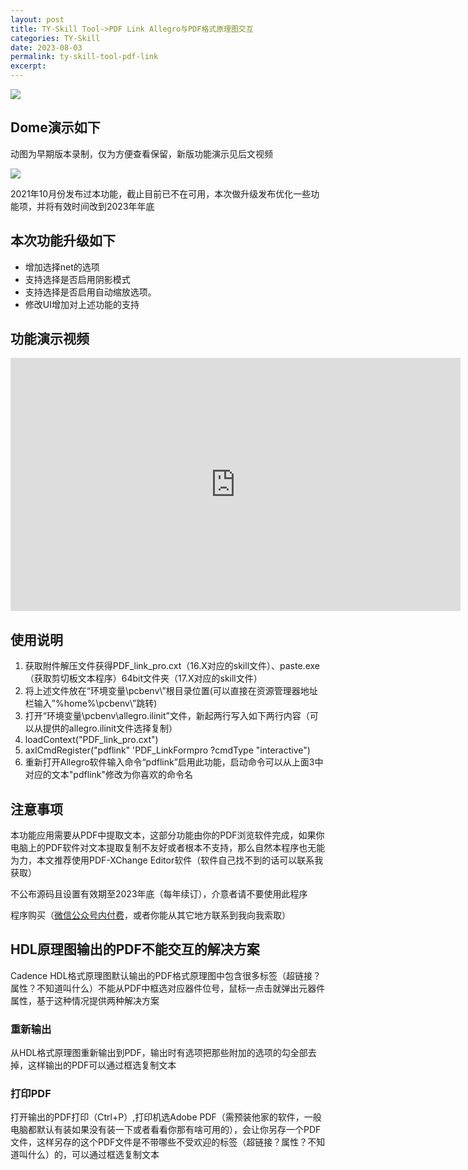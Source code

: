 ```yaml
---
layout: post
title: TY-Skill Tool->PDF Link Allegro与PDF格式原理图交互
categories: TY-Skill
date: 2023-08-03
permalink: ty-skill-tool-pdf-link
excerpt: 
---
```


![](https://a1024.synology.me/images/blog/2023/blog2023/PDFlink.jpg)

Dome演示如下
--------

动图为早期版本录制，仅为方便查看保留，新版功能演示见后文视频

![](https://a1024.synology.me/images/blog/2022/PDF_link.gif)

2021年10月份发布过本功能，截止目前已不在可用，本次做升级发布优化一些功能项，并将有效时间改到2023年年底

**本次功能升级如下**
------------

*   增加选择net的选项
*   支持选择是否启用阴影模式
*   支持选择是否启用自动缩放选项。
*   修改UI增加对上述功能的支持

**功能演示视频**
----------

<iframe width="720" height="405" frameborder="0" src="https://www.ixigua.com/iframe/7184736280834474499?autoplay=0" referrerpolicy="unsafe-url" allowfullscreen></iframe>

使用说明
----

1.  获取附件解压文件获得PDF\_link\_pro.cxt（16.X对应的skill文件）、paste.exe（获取剪切板文本程序）64bit文件夹（17.X对应的skill文件）
2.  将上述文件放在“环境变量\\pcbenv\\”根目录位置(可以直接在资源管理器地址栏输入”%home%\\pcbenv\\”跳转)
3.  打开“环境变量\\pcbenv\\allegro.ilinit”文件，新起两行写入如下两行内容（可以从提供的allegro.ilinit文件选择复制）
4.  loadContext("PDF\_link\_pro.cxt")
5.  axlCmdRegister("pdflink" 'PDF\_LinkFormpro ?cmdType "interactive")
6.  重新打开Allegro软件输入命令“pdflink”启用此功能，启动命令可以从上面3中对应的文本"pdflink"修改为你喜欢的命令名

**注意事项**
--------

本功能应用需要从PDF中提取文本，这部分功能由你的PDF浏览软件完成，如果你电脑上的PDF软件对文本提取复制不友好或者根本不支持，那么自然本程序也无能为力，本文推荐使用PDF-XChange Editor软件（软件自己找不到的话可以联系我获取）

不公布源码且设置有效期至2023年底（每年续订），介意者请不要使用此程序

程序购买（[微信公众号内付费](https://mp.weixin.qq.com/s?__biz=MzI2NDQxMjg4NA==&mid=2247484489&idx=1&sn=188b868958a00c8d8bdfce6b5b15aa65&chksm=eaac4ff2dddbc6e48ac83f51abf4e9b6adf1862371106df65a0be9ffdef224a18c4f0f6f2754&mpshare=1&scene=1&srcid=0105QnYGVxcDfHsTPqYwKdc8&sharer_sharetime=1672880960354&sharer_shareid=8871ab4cf08cc6a220f3a092588c518c#rd)，或者你能从其它地方联系到我向我索取）

HDL原理图输出的PDF不能交互的解决方案
---------------------

Cadence HDL格式原理图默认输出的PDF格式原理图中包含很多标签（超链接？属性？不知道叫什么）不能从PDF中框选对应器件位号，鼠标一点击就弹出元器件属性，基于这种情况提供两种解决方案

### 重新输出

从HDL格式原理图重新输出到PDF，输出时有选项把那些附加的选项的勾全部去掉，这样输出的PDF可以通过框选复制文本

### 打印PDF

打开输出的PDF打印（Ctrl+P）,打印机选Adobe PDF（需预装他家的软件，一般电脑都默认有装如果没有装一下或者看看你那有啥可用的），会让你另存一个PDF文件，这样另存的这个PDF文件是不带哪些不受欢迎的标签（超链接？属性？不知道叫什么）的，可以通过框选复制文本